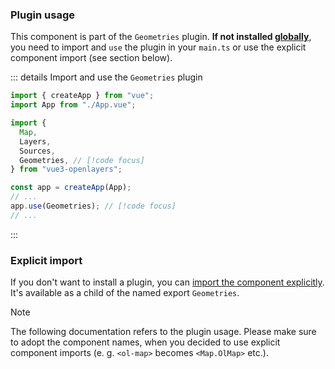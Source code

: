 ### Plugin usage

This component is part of the `Geometries` plugin.
**If not installed [globally](/get-started#usage-as-plugin)**, you need to import and `use` the plugin in your `main.ts` or use the explicit component import (see section below).

::: details Import and use the `Geometries` plugin

```ts {8,13} [main.ts]
import { createApp } from "vue";
import App from "./App.vue";

import {
  Map,
  Layers,
  Sources,
  Geometries, // [!code focus]
} from "vue3-openlayers";

const app = createApp(App);
// ...
app.use(Geometries); // [!code focus]
// ...
```

:::

### Explicit import

If you don't want to install a plugin, you can [import the component explicitly](/get-started#usage-explicit-import).
It's available as a child of the named export `Geometries`.

> [!NOTE]
> The following documentation refers to the plugin usage.
> Please make sure to adopt the component names, when you decided to use explicit component imports (e. g. `<ol-map>` becomes `<Map.OlMap>` etc.).
